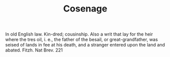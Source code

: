 ---
title: Cosenage
letter: C
permalink: "/definitions/bld-cosenage.html"
body: In old English law. Kin-dred; cousinship. Also a writ that lay for the heir
  where the tres oil, i. e., the father of the besail, or great-grandfather, was seised
  of lands in fee at his death, and a stranger entered upon the land and abated. Fitzh.
  Nat Brev. 221
published_at: '2018-07-07'
source: Black's Law Dictionary 2nd Ed (1910)
layout: post
---
